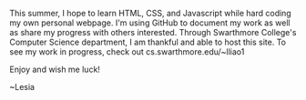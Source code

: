 This summer, I hope to learn HTML, CSS, and Javascript while hard coding my own personal webpage. I'm using GitHub to document my work as well as share my progress with others interested. Through Swarthmore College's Computer Science department, I am thankful and able to host this site. To see my work in progress, check out cs.swarthmore.edu/~lliao1

Enjoy and wish me luck!

~Lesia

